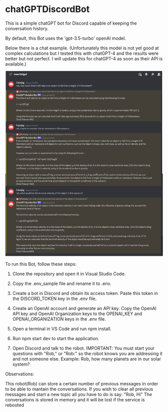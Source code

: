 # chatGPTDiscordBot
This is a simple chatGPT bot for Discord capable of keeping the conversation history.

By default, this Bot uses the 'gpt-3.5-turbo' openAI model.

Below there is a chat example.
(Unfortunately this model is not yet good at complex calculations but I tested this with chatGPT-4 and the results were better but not perfect. I will update this for chatGPT-4 as soon as their API is available.)

![alt text](./images/chat_sample.png)

To run this Bot, follow these steps:

1) Clone the repository and open it in Visual Studio Code.

2) Copy the .env_sample file and rename it to .env.

3) Create a bot in Discord and obtain its access token. Paste this token in the DISCORD_TOKEN key in the .env file.

4) Create an OpenAI account and generate an API key. Copy the OpenAI API key and OpenAI  Organization keys to the OPENAI_KEY and OPENAI_ORGANIZATION keys in the .env file.

5) Open a terminal in VS Code and run npm install.

6) Run npm start dev to start the application.

7) Open Discord and talk to the robot. IMPORTANT: You must start your questions with "Rob," or "Rob:" so the robot knows you are addressing it and not someone else. Example: Rob, how many planets are in our solar system?

Observations:

This robot(Rob) can store a certain number of previous messages in order to be able to mantain the conversations. If you wish to clear all previous messages and start a new topic all you have to do is say: "Rob, Hi"
The conversations is stored in memory and it will be lost if the service is rebooted



